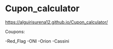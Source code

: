 # Cupon_calculator

https://alguirisurena12.github.io/Cupon_calculator/

Coupons:

-Red_Flag
-ONI
-Orion
-Cassini
